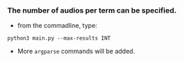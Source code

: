 ### The number of audios per term can be specified.

- from the commadline, type:

```python3 main.py --max-results INT```

- More `argparse` commands will be added.